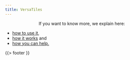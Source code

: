```yaml
---
title: VersaTiles
---
```



<section>
	<style scoped>
		#headblock {
			padding: 2em 0;
			display: flex;
			flex-direction: row;
			flex-flow: row wrap;
			justify-content: center;
			align-items: center;
			gap: 2em;
			font-size: min(1em, 4vw);
		}

		#headblock img {
			display: flex;
		}

		#headline {
			display: flex;
			flex-direction: column;
			justify-content: center;
			align-items: center;
		}

		#headline h1 {
			background-clip: text;
			color: #fff;
			font-family: sans-serif;
			font-size: 4em;
			font-weight: 400;
			padding: 0;
			margin: 0;
		}

		#headline p {
			color: #fff5;
			display: flex;
			flex-direction: row;
			font-size: 1em;
			font-weight: 400;
			justify-content: space-between;
			letter-spacing: 0.1em;
			margin: 0.1em 0 0;
			padding: 0;
			text-transform: uppercase;
			width: 100%;
		}

		#headline p span {
			margin: 0;
		}
	</style>
	<div id="headblock">
		<img src="assets/logo/versatiles.svg">
		<div id="headline">
			<h1>VersaTiles</h1>
			<p>
				<span>a</span>
				<span>complete</span>
				<span><abbr title="Free, Libre and Open Source Software">FLOSS</abbr></span>
				<span>map</span>
				<span>stack</span>
			</p>
		</div>
	</div>
</section>
<section>
	<hero>VersaTiles is a completely <a href="https://en.wikipedia.org/wiki/Free_and_open-source_software" title="Free, Libre and Open Source Software">FLOSS</a> stack for generating, distributing and using map tiles based on OpenStreetMap data, free of any commercial interests.</hero>
</section>
<section>
	<h2>Try it out</h2>
	<link rel="stylesheet" type="text/css" href="https://tiles.versatiles.org/assets/maplibre-gl/maplibre-gl.css" />
	<script src="https://tiles.versatiles.org/assets/maplibre-gl/maplibre-gl.js"></script>
	<style scoped>
		#map {
			display: block;
			width: 100%;
			max-width: 640px;
			aspect-ratio: 16 / 9;
			min-height: 240px;
			margin: auto;
			/* -webkit-box-reflect: below 0px -webkit-gradient(linear, left top, left bottom, from(#0000), color-stop(0.5, #0000), to(#0005)); */
		}
	</style>
	<div id="map"></div>
	<script>
		const map = new maplibregl.Map({
			container: 'map',
			style: 'https://tiles.versatiles.org/assets/styles/colorful.json',
			bounds: [13.09, 52.33, 13.74, 52.68],
			maxZoom: 18,
			attributionControl: false,
			cooperativeGestures: true,
		});
		map.addControl(new maplibregl.FullscreenControl());
		map.addControl(new maplibregl.AttributionControl({ compact: true }));
	</script>
</section>
<section>
	<p style="text-align: center">If you want to know more, we explain here:
	<ul style="width: 18rem;">
		<li><a href="guide.html">how to use it</a>,</li>
		<li><a href="overview.html">how it works</a> and</li>
		<li><a href="contribute.html">how you can help.</a></li>
	</ul>
	</p>
</section>
{{> footer }}
